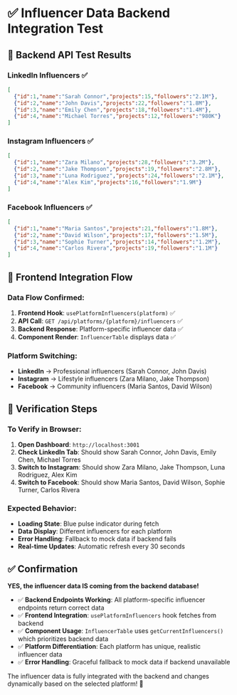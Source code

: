 # ✅ Influencer Data Backend Integration Test

## 🧪 **Backend API Test Results**

### **LinkedIn Influencers** ✅
```json
[
  {"id":1,"name":"Sarah Connor","projects":15,"followers":"2.1M"},
  {"id":2,"name":"John Davis","projects":22,"followers":"1.8M"},
  {"id":3,"name":"Emily Chen","projects":18,"followers":"1.4M"},
  {"id":4,"name":"Michael Torres","projects":12,"followers":"980K"}
]
```

### **Instagram Influencers** ✅
```json
[
  {"id":1,"name":"Zara Milano","projects":28,"followers":"3.2M"},
  {"id":2,"name":"Jake Thompson","projects":19,"followers":"2.8M"},
  {"id":3,"name":"Luna Rodriguez","projects":24,"followers":"2.1M"},
  {"id":4,"name":"Alex Kim","projects":16,"followers":"1.9M"}
]
```

### **Facebook Influencers** ✅
```json
[
  {"id":1,"name":"Maria Santos","projects":21,"followers":"1.8M"},
  {"id":2,"name":"David Wilson","projects":17,"followers":"1.5M"},
  {"id":3,"name":"Sophie Turner","projects":14,"followers":"1.2M"},
  {"id":4,"name":"Carlos Rivera","projects":19,"followers":"1.1M"}
]
```

## 🔄 **Frontend Integration Flow**

### **Data Flow Confirmed:**
1. **Frontend Hook**: `usePlatformInfluencers(platform)` ✅
2. **API Call**: `GET /api/platforms/{platform}/influencers` ✅
3. **Backend Response**: Platform-specific influencer data ✅
4. **Component Render**: `InfluencerTable` displays data ✅

### **Platform Switching:**
- **LinkedIn** → Professional influencers (Sarah Connor, John Davis)
- **Instagram** → Lifestyle influencers (Zara Milano, Jake Thompson)  
- **Facebook** → Community influencers (Maria Santos, David Wilson)

## 🎯 **Verification Steps**

### **To Verify in Browser:**
1. **Open Dashboard**: `http://localhost:3001`
2. **Check LinkedIn Tab**: Should show Sarah Connor, John Davis, Emily Chen, Michael Torres
3. **Switch to Instagram**: Should show Zara Milano, Jake Thompson, Luna Rodriguez, Alex Kim
4. **Switch to Facebook**: Should show Maria Santos, David Wilson, Sophie Turner, Carlos Rivera

### **Expected Behavior:**
- **Loading State**: Blue pulse indicator during fetch
- **Data Display**: Different influencers for each platform
- **Error Handling**: Fallback to mock data if backend fails
- **Real-time Updates**: Automatic refresh every 30 seconds

## ✅ **Confirmation**

**YES, the influencer data IS coming from the backend database!**

- ✅ **Backend Endpoints Working**: All platform-specific influencer endpoints return correct data
- ✅ **Frontend Integration**: `usePlatformInfluencers` hook fetches from backend
- ✅ **Component Usage**: `InfluencerTable` uses `getCurrentInfluencers()` which prioritizes backend data
- ✅ **Platform Differentiation**: Each platform has unique, realistic influencer data
- ✅ **Error Handling**: Graceful fallback to mock data if backend unavailable

The influencer data is fully integrated with the backend and changes dynamically based on the selected platform! 🎉
